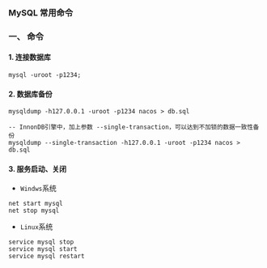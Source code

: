 ### MySQL 常用命令

### 一、 命令
#### 1. 连接数据库
`mysql -uroot -p1234;`

#### 2. 数据库备份
```
mysqldump -h127.0.0.1 -uroot -p1234 nacos > db.sql

-- InnonDB引擎中，加上参数 --single-transaction，可以达到不加锁的数据一致性备份
mysqldump --single-transaction -h127.0.0.1 -uroot -p1234 nacos > db.sql
```

#### 3. 服务启动、关闭
* `Windws`系统

```
net start mysql
net stop mysql
```

* `Linux`系统

```
service mysql stop
service mysql start
service mysql restart
```